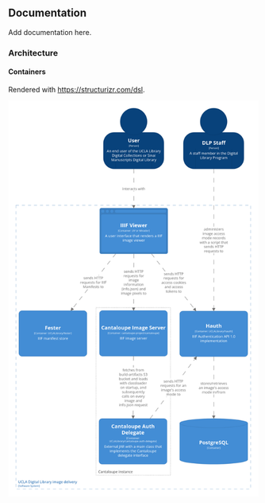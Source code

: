 ## Documentation

Add documentation here.

### Architecture

#### Containers

Rendered with https://structurizr.com/dsl.

![Container diagram](structurizr-Container-001.png)
